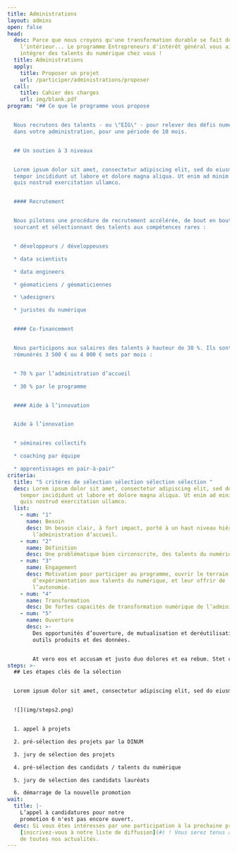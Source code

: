 ```yaml
---
title: Administrations
layout: admins
open: false
head:
  desc: Parce que nous croyons qu'une transformation durable se fait de
    l'intérieur... Le programme Entrepreneurs d'intérêt général vous aide à
    intégrer des talents du numérique chez vous !
  title: Administrations
  apply:
    title: Proposer un projet
    url: /participer/administrations/proposer
  call:
    title: Cahier des charges
    url: img/blank.pdf
program: "## Ce que le programme vous propose


  Nous recrutons des talents - ou \"EIG\" - pour relever des défis numériques
  dans votre administration, pour une période de 10 mois.


  ## Un soutien à 3 niveaux


  Lorem ipsum dolor sit amet, consectetur adipiscing elit, sed do eiusmod
  tempor incididunt ut labore et dolore magna aliqua. Ut enim ad minim veniam,
  quis nostrud exercitation ullamco.


  #### Recrutement


  Nous pilotons une procédure de recrutement accélérée, de bout en bout, en
  sourcant et sélectionnant des talents aux compétences rares :


  * développeurs / développeuses

  * data scientists

  * data engineers

  * géomaticiens / géomaticiennes

  * \adesigners

  * juristes du numérique


  #### Co-financement


  Nous participons aux salaires des talents à hauteur de 30 %. Ils sont
  rémunérés 3 500 € ou 4 000 € nets par mois :


  * 70 % par l’administration d’accueil

  * 30 % par le programme


  #### Aide à l’innovation


  Aide à l’innovation


  * séminaires collectifs

  * coaching par équipe

  * apprentissages en pair-à-pair"
criteria:
  title: "5 critères de sélection sélection sélection sélection "
  desc: Lorem ipsum dolor sit amet, consectetur adipiscing elit, sed do eiusmod
    tempor incididunt ut labore et dolore magna aliqua. Ut enim ad minim veniam,
    quis nostrud exercitation ullamco.
  list:
    - num: "1"
      name: Besoin
      desc: Un besoin clair, à fort impact, porté à un haut niveau hiérarchique par
        l’administration d’accueil.
    - num: "2"
      name: Définition
      desc: Une problématique bien circonscrite, des talents du numérique cohérents.
    - num: "3"
      name: Engagement
      desc: Motivation pour participer au programme, ouvrir le terrain
        d’expérimentation aux talents du numérique, et leur offrir de
        l’autonomie.
    - num: "4"
      name: Transformation
      desc: De fortes capacités de transformation numérique de l’administration.
    - num: "5"
      name: Ouverture
      desc: >-
        Des opportunités d’ouverture, de mutualisation et deréutilisation des
        outils produits et des données.


        At vero eos et accusam et justo duo dolores et ea rebum. Stet clita kasd gubergren, no sea takimata sanctus est Lorem ipsum dolor sit amet.
steps: >-
  ## Les étapes clés de la sélection


  Lorem ipsum dolor sit amet, consectetur adipiscing elit, sed do eiusmod tempor incididunt ut labore et dolore magna aliqua. Ut enim ad minim veniam, quis nostrud exercitation ullamco :


  ![](img/steps2.png)


  1. appel à projets

  2. pré-sélection des projets par la DINUM

  3. jury de sélection des projets

  4. pré-sélection des candidats / talents du numérique

  5. jury de sélection des candidats lauréats

  6. démarrage de la nouvelle promotion
wait:
  title: |-
    L’appel à candidatures pour notre
    promotion 6 n'est pas encore ouvert.
  desc: Si vous êtes intéressés par une participation à la prochaine promotion,
    [inscrivez-vous à notre liste de diffusion](#) ! Vous serez tenus au courant
    de toutes nos actualités.
---
```


